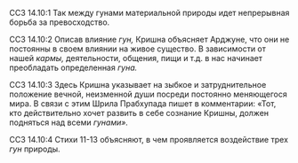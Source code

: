 ССЗ 14.10:1	Так между гунами материальной природы идет непрерывная борьба за превосходство.

ССЗ 14.10:2	Описав влияние _гун,_ Кришна объясняет Арджуне, что они не постоянны в своем влиянии на живое существо. В зависимости от нашей _кармы,_ деятельности, общения, пищи и т.д. в нас начинает преобладать определенная _гуна._

ССЗ 14.10:3	Здесь Кришна указывает на зыбкое и затруднительное положение вечной, неизменной души посреди постоянно меняющегося мира. В связи с этим Шрила Прабхупада пишет в комментарии: «Тот, кто действительно хочет развить в себе сознание Кришны, должен подняться над всеми _гунами»._

ССЗ 14.10:4	Стихи 11-13 объясняют, в чем проявляется воздействие трех _гун_ природы.